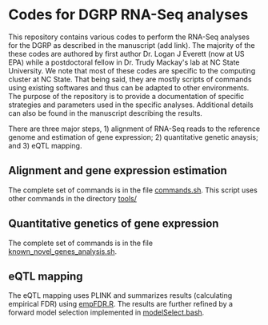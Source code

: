 # Codes for DGRP RNA-Seq analyses

This repository contains various codes to perform the RNA-Seq analyses for the DGRP as described in the manuscript (add link). The majority of the these codes are authored by first author Dr. Logan J Everett (now at US EPA) while a postdoctoral fellow in Dr. Trudy Mackay's lab at NC State University. We note that most of these codes are specific to the computing cluster at NC State. That being said, they are mostly scripts of commands using existing softwares and thus can be adapted to other environments. The purpose of the repository is to provide a documentation of specific strategies and parameters used in the specific analyses. Additional details can also be found in the manuscript describing the results.

There are three major steps, 1) alignment of RNA-Seq reads to the reference genome and estimation of gene expression; 2) quantitative genetic anaysis; and 3) eQTL mapping.

## Alignment and gene expression estimation

The complete set of commands is in the file [commands.sh](alignment/commands.sh). This script uses other commands in the directory [tools/](tools/)

## Quantitative genetics of gene expression

The complete set of commands is in the file [known_novel_genes_analysis.sh](quant_genet/known_novel_genes_analysis.sh). 

## eQTL mapping

The eQTL mapping uses PLINK and summarizes results (calculating empirical FDR) using [empFDR.R](eqtl/empFDR.R). The results are further refined by a forward model selection implemented in [modelSelect.bash](eqtl/modelSelect.bash).
